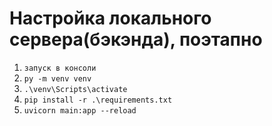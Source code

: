 # Настройка локального сервера(бэкэнда), поэтапно

1) `запуск в консоли`
2) `py -m venv venv`
3) `.\venv\Scripts\activate`
4) `pip install -r .\requirements.txt`
5) `uvicorn main:app --reload`
